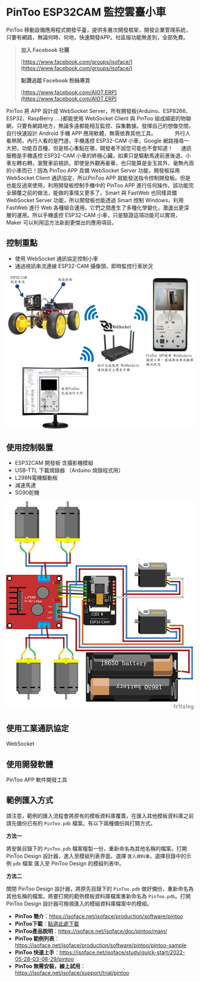 # PinToo ESP32CAM 監控雲臺小車

PinToo 移動設備應用程式開發平臺，提供多層次開發框架，開發企業管理系統，只要有網路，無論何時、何地，快速開發APP。社區版功能無差別，全部免費。

> **加入 Facebook 社團**
>
> [https://www.facebook.com/groups/isoface/](https://www.facebook.com/groups/isoface/)
> 
> **點讚追蹤 Facebook 粉絲專頁**
> 
> [https://www.facebook.com/AIOT.ERP](https://www.facebook.com/AIOT.ERP)


PinToo 將 APP 設計成 WebSocket Server，所有開發板(Arduino、ESP8266、ESP32、RaspBerry ....)都能使用 WebSocket Client 與 PinToo 組成綿密的物聯網，只要有網路地方，無論多遠都能相互監控、採集數據。發揮自己的想像空間，自行快速設計 Android 手機 APP 應用軟體，無需依靠其他工具。
　　　
外行人看熱鬧，內行人看的是門道，手機遙控 ESP32-CAM 小車，Google 網路搜尋一大把，功能百百種，但是核心重點在哪，開發者不說您可能也不會知道！
　
通訊服務是手機遙控 ESP32-CAM 小車的終極心臟，如果只是驅動馬達前進後退、小車左轉右轉，瀏覽車前視訊，即使是外觀再豪華，也只能算是金玉其外、毫無內涵的小車而已！因為 PinToo APP 具備 WebSocket Server 功能，開發板採用 WebSocket Client 通訊協定，所以PinToo APP 就能發送指令控制開發板。但是也能反過來使用，利用開發板控制手機中的 PinToo APP 進行任何操作。該功能完全顛覆之前的做法，能做的事情又更多了。Smart 與 FastWeb 也同樣具備 WebSocket Server 功能，所以開發板也能透過 Smart 控制 Windows，利用 FastWeb 進行 Web 各種組合運用。它們之間產生了多種化學變化，激盪出更深層的運用。所以手機遙控 ESP32-CAM 小車，只是驗證這項功能可以實現，Maker 可以利用這方法新創更傑出的應用項目。

## 控制重點
* 使用 WebSocket 通訊協定控制小車
* 通過視訊串流連線 ESP32-CAM 攝像頭，即時監控行車狀況

![](images/293596776.jpg)
　　
## 使用控制裝置
* ESP32CAM 開發板 含攝影機模組
* USB-TTL 下載燒錄器 （Arduino 燒錄程式用）
* L298N電機驅動板
* 減速馬達
* SG90舵機

![](images/293620171.jpg)
　　
## 使用工業通訊協定
WebSocket
　　
## 使用開發軟體
PinToo APP 軟件開發工具

## 範例匯入方式

請注意，範例的匯入流程會將原有的模板資料庫覆蓋，在匯入其他模板資料庫之前請先備份已有的 `PinToo.pdb` 檔案。有以下兩種備份與打開方式。

**方法一**

將安裝目錄下的 `PinToo.pdb` 檔案複製一份，重新命名為其他名稱的檔案。打開 PinToo Design 設計器，進入至模組列表界面。選擇 `匯入資料庫`，選擇目錄中的示例 `pdb` 檔案 匯入至 PinToo Design 的模組列表中。

**方法二**

關閉 PinToo Design 設計器，將原先目錄下的 `PinToo.pdb` 做好備份，重新命名為其他名稱的檔案。將要打開的範例模板資料庫檔案重新命名為 `PinToo.pdb`。打開 PinToo Design 設計器可檢視匯入的模組資料庫檔案中的模組。


* **PinToo 簡介**：https://isoface.net/isoface/production/software/pintoo
* **PinToo下載**：[點選此處下載](https://github.com/isoface-iot/PinToo/releases/latest)
* **PinToo產品說明**：https://isoface.net/isoface/doc/pintoo/main/
* **PinToo 範例列表**：https://isoface.net/isoface/production/software/pintoo/pintoo-sample
* **PinToo 快速上手**：https://isoface.net/isoface/study/quick-start/2022-05-28-03-08-29/pintoo
* **PinToo 無需安裝，線上試用**：https://isoface.net/isoface/support/trial/pintoo